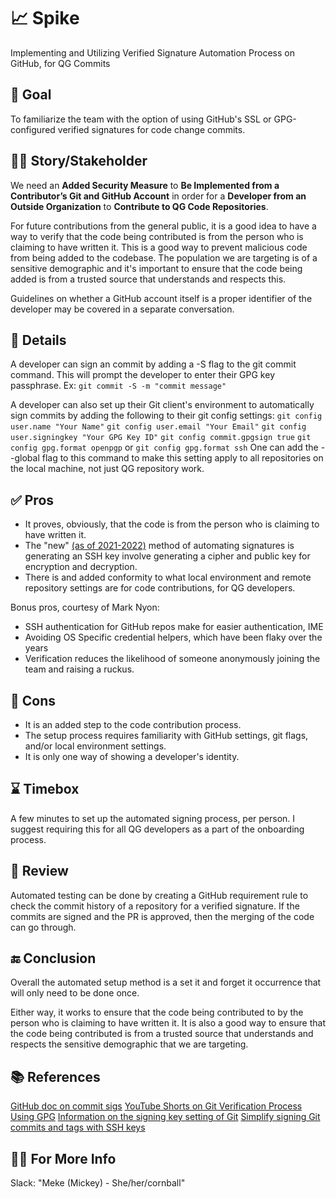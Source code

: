 # 📈 Spike
Implementing and Utilizing Verified Signature Automation Process on GitHub, for QG Commits

## 🥅 Goal
To familiarize the team with the option of using GitHub's SSL or GPG-configured verified signatures for code change commits. 


## 🧑🏽 Story/Stakeholder
We need an **Added Security Measure** 
to **Be Implemented from a Contributor’s Git and GitHub Account** 
in order for a **Developer from an Outside Organization** 
to **Contribute to QG Code Repositories**.

For future contributions from the general public, it is a good idea to have a way to verify that the code being contributed is from the person who is claiming to have written it. This is a good way to prevent malicious code from being added to the codebase. The population we are targeting is of a sensitive demographic and it's important to ensure that the code being added is from a trusted source that understands and respects this.

Guidelines on whether a GitHub account itself is a proper identifier of the developer may be covered in a separate conversation.


## 📇 Details
A developer can sign an commit by adding a -S flag to the git commit command. This will prompt the developer to enter their GPG key passphrase.
Ex: `git commit -S -m "commit message"`

A developer can also set up their Git client's environment to automatically sign commits by adding the following to their git config settings:
`git config user.name "Your Name"`
`git config user.email "Your Email"`
`git config user.signingkey "Your GPG Key ID"`
`git config commit.gpgsign true`
`git config gpg.format openpgp` or `git config gpg.format ssh`
One can add the --global flag to this command to make this setting apply to all repositories on the local machine, not just QG repository work.


## ✅ Pros
- It proves, obviously, that the code is from the person who is claiming to have written it.
- The "new" [(as of 2021-2022)](https://docs.github.com/en/authentication/managing-commit-signature-verification/about-commit-signature-verification) method of automating signatures is generating an SSH key involve generating a cipher and public key for encryption and decryption. 
- There is and added conformity to what local environment and remote repository settings are for code contributions, for QG developers.

Bonus pros, courtesy of Mark Nyon: 
- SSH authentication for GitHub repos make for easier authentication, IME
- Avoiding OS Specific credential helpers, which have been flaky over the years
- Verification reduces the likelihood of someone anonymously joining the team and raising a ruckus.

## 🛑 Cons
- It is an added step to the code contribution process.
- The setup process requires familiarity with GitHub settings, git flags, and/or local environment settings.
- It is only one way of showing a developer's identity.


## ⌛ Timebox
A few minutes to set up the automated signing process, per person. I suggest requiring this for all QG developers as a part of the onboarding process.


## 👀 Review
Automated testing can be done by creating a GitHub requirement rule to check the commit history of a repository for a verified signature. If the commits are signed and the PR is approved, then the merging of the code can go through.


## 🔚 Conclusion
Overall the automated setup method is a set it and forget it occurrence that will only need to be done once. 

Either way, it works to ensure that the code being contributed to by the person who is claiming to have written it. It is also a good way to ensure that the code being contributed is from a trusted source that understands and respects the sensitive demographic that we are targeting.


## 📚 References
[GitHub doc on commit sigs](https://docs.github.com/en/authentication/managing-commit-signature-verification/displaying-verification-statuses-for-all-of-your-commits)
[YouTube Shorts on Git Verification Process Using GPG](https://youtube.com/shorts/oIGzfvBb6Hk?feature=share)
[Information on the signing key setting of Git](https://docs.github.com/en/authentication/managing-commit-signature-verification/telling-git-about-your-signing-key)
[Simplify signing Git commits and tags with SSH keys](https://www.youtube.com/watch?v=uhy_ojFqLg0)


## 🤙🏽 For More Info
Slack: "Meke (Mickey) - She/her/cornball"